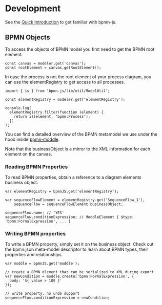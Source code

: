 # Development

See the [Quick Introduction](https://bpmn.io/toolkit/bpmn-js/walkthrough/) to get familiar with bpmn-js.


## BPMN Objects

To access the objects of BPMN model you first need to get the BPMN root element:


	const canvas = modeler.get('canvas');
	const rootElement = canvas.getRootElement(); 

In case the process is not the root element of your process diagram, you can use the elementRegistry to get access to all processes.

	import { is } from 'bpmn-js/lib/util/ModelUtil';
	
	const elementRegistry = modeler.get('elementRegistry');
	
	console.log(
	  elementRegistry.filter(function (element) {
	    return is(element, 'bpmn:Process');
	  })
	);

You can find a detailed overview of the BPMN metamodel we use under the hood inside [bpmn-moddle](https://github.com/bpmn-io/bpmn-moddle/blob/master/resources/bpmn/json/bpmn.json).

Note that the businessObject is a mirror to the XML information for each element on the canvas.

### Reading BPMN Properties

To read BPMN properties, obtain a reference to a diagram elements business object.

	var elementRegistry = bpmnJS.get('elementRegistry');
	
	var sequenceFlowElement = elementRegistry.get('SequenceFlow_1'),
	    sequenceFlow = sequenceFlowElement.businessObject;
	
	sequenceFlow.name; // 'YES'
	sequenceFlow.conditionExpression; // ModdleElement { $type: 'bpmn:FormalExpression', ... }

### Writing BPMN properties

To write a BPMN property, simply set it on the business object.
Check out the bpmn.json meta-model descriptor to learn about BPMN types, their properties and relationships.

	var moddle = bpmnJS.get('moddle');
	
	// create a BPMN element that can be serialized to XML during export
	var newCondition = moddle.create('bpmn:FormalExpression', {
	  body: '${ value > 100 }'
	});

	// write property, no undo support
	sequenceFlow.conditionExpression = newCondition;



